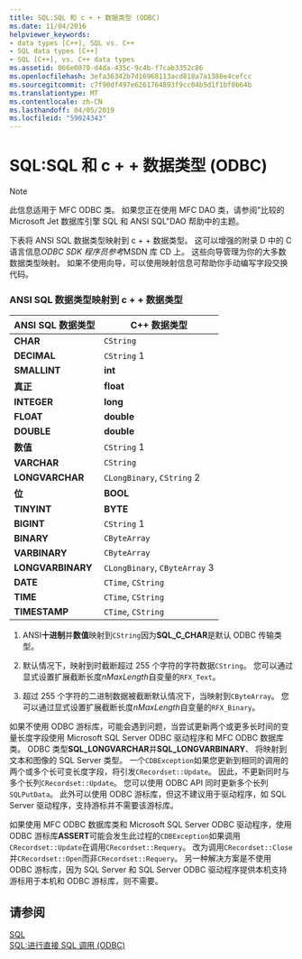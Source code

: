 ```yaml
---
title: SQL:SQL 和 c + + 数据类型 (ODBC)
ms.date: 11/04/2016
helpviewer_keywords:
- data types [C++], SQL vs. C++
- SQL data types [C++]
- SQL [C++], vs. C++ data types
ms.assetid: 066e0070-d4da-435c-9c4b-f7cab3352c86
ms.openlocfilehash: 3efa36342b7d16968113acd818a7a1386e4cefcc
ms.sourcegitcommit: c7f90df497e6261764893f9cc04b5d1f1bf0b64b
ms.translationtype: MT
ms.contentlocale: zh-CN
ms.lasthandoff: 04/05/2019
ms.locfileid: "59024343"
---
```

# <a name="sql-sql-and-c-data-types-odbc"></a>SQL:SQL 和 c + + 数据类型 (ODBC)

> [!NOTE]
>  此信息适用于 MFC ODBC 类。 如果您正在使用 MFC DAO 类，请参阅"比较的 Microsoft Jet 数据库引擎 SQL 和 ANSI SQL"DAO 帮助中的主题。

下表将 ANSI SQL 数据类型映射到 c + + 数据类型。 这可以增强的附录 D 中的 C 语言信息*ODBC SDK* *程序员参考*MSDN 库 CD 上。 这些向导管理为你的大多数数据类型映射。 如果不使用向导，可以使用映射信息可帮助你手动编写字段交换代码。

### <a name="ansi-sql-data-types-mapped-to-c-data-types"></a>ANSI SQL 数据类型映射到 c + + 数据类型

|ANSI SQL 数据类型|C++ 数据类型|
|------------------------|---------------------|
|**CHAR**|`CString`|
|**DECIMAL**|`CString` 1|
|**SMALLINT**|**int**|
|**真正**|**float**|
|**INTEGER**|**long**|
|**FLOAT**|**double**|
|**DOUBLE**|**double**|
|**数值**|`CString` 1|
|**VARCHAR**|`CString`|
|**LONGVARCHAR**|`CLongBinary`, `CString` 2|
|**位**|**BOOL**|
|**TINYINT**|**BYTE**|
|**BIGINT**|`CString` 1|
|**BINARY**|`CByteArray`|
|**VARBINARY**|`CByteArray`|
|**LONGVARBINARY**|`CLongBinary`, `CByteArray` 3|
|**DATE**|`CTime`, `CString`|
|**TIME**|`CTime`, `CString`|
|**TIMESTAMP**|`CTime`, `CString`|

1. ANSI**十进制**并**数值**映射到`CString`因为**SQL_C_CHAR**是默认 ODBC 传输类型。

2. 默认情况下，映射到时截断超过 255 个字符的字符数据`CString`。 您可以通过显式设置扩展截断长度*nMaxLength*自变量的`RFX_Text`。

3. 超过 255 个字符的二进制数据被截断默认情况下，当映射到`CByteArray`。 您可以通过显式设置扩展截断长度*nMaxLength*自变量的`RFX_Binary`。

如果不使用 ODBC 游标库，可能会遇到问题，当尝试更新两个或更多长时间的变量长度字段使用 Microsoft SQL Server ODBC 驱动程序和 MFC ODBC 数据库类。 ODBC 类型**SQL_LONGVARCHAR**并**SQL_LONGVARBINARY**、 将映射到文本和图像的 SQL Server 类型。 一个`CDBException`如果您更新到相同的调用的两个或多个长可变长度字段，将引发`CRecordset::Update`。 因此，不更新同时与多个长列`CRecordset::Update`。 您可以使用 ODBC API 同时更新多个长列`SQLPutData`。 此外可以使用 ODBC 游标库，但这不建议用于驱动程序，如 SQL Server 驱动程序，支持游标并不需要该游标库。

如果使用 MFC ODBC 数据库类和 Microsoft SQL Server ODBC 驱动程序，使用 ODBC 游标库**ASSERT**可能会发生此过程的`CDBException`如果调用`CRecordset::Update`在调用`CRecordset::Requery`。 改为调用`CRecordset::Close`并`CRecordset::Open`而非`CRecordset::Requery`。 另一种解决方案是不使用 ODBC 游标库，因为 SQL Server 和 SQL Server ODBC 驱动程序提供本机支持游标用于本机和 ODBC 游标库，则不需要。

## <a name="see-also"></a>请参阅

[SQL](../../data/odbc/sql.md)<br/>
[SQL:进行直接 SQL 调用 (ODBC)](../../data/odbc/sql-making-direct-sql-calls-odbc.md)